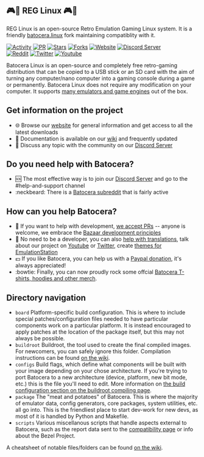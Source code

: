 ## :video_game::penguin: REG Linux :video_game::penguin:
REG Linux is an open-source Retro Emulation Gaming Linux system.
It is a friendly [batocera.linux](https://batocera.org) fork maintaining compatiblity with it.

[![Activity](https://img.shields.io/github/commit-activity/m/batocera-linux/batocera.linux)](https://github.com/batocera-linux/batocera.linux)
[![PR](https://img.shields.io/github/issues-pr-closed/batocera-linux/batocera.linux)](https://github.com/batocera-linux/batocera.linux)
[![Stars](https://img.shields.io/github/stars/batocera-linux?style=social)](https://github.com/batocera-linux/batocera.linux)
[![Forks](https://img.shields.io/github/forks/batocera-linux/batocera.linux?style=social)](https://github.com/batocera-linux/batocera.linux)
[![Website](https://img.shields.io/website?down_color=red&down_message=down&up_color=green&up_message=up&url=https%3A%2F%2Fwww.batocera.org)](https://www.batocera.org)
[![Discord Server](https://img.shields.io/discord/357518249883205632.svg)](https://discord.com/invite/JXhfRTr)\
[![Reddit](https://img.shields.io/reddit/subreddit-subscribers/batocera?style=social)](https://www.reddit.com/r/batocera/)
[![Twitter](https://img.shields.io/twitter/follow/batocera_linux?style=social)](https://twitter.com/batocera_linux/)
[![Youtube](https://img.shields.io/youtube/channel/views/UClFpqHKoXsOIV-GjyZqoZcw?style=social)](https://www.youtube.com/channel/UClFpqHKoXsOIV-GjyZqoZcw/featured)

Batocera Linux is an open-source and completely free retro-gaming distribution that can be copied to a USB stick or an SD card with the aim of turning any computer/nano computer into a gaming console during a game or permanently. Batocera Linux does not require any modification on your computer. It supports [many emulators and game engines](https://www.batocera.org/compatibility.php) out of the box. 

## Get information on the project

 - :globe_with_meridians: Browse our [website](https://batocera.org/) for general information and get access to all the latest downloads
 - :memo: Documentation is available on our [wiki](https://wiki.batocera.org/doku.php) and frequently updated
 - :speech_balloon: Discuss any topic with the community on our [Discord Server](https://discord.gg/ndyUKA5)

## Do you need help with Batocera?

 - :sos: The most effective way is to join our [Discord Server](https://discord.gg/ndyUKA5) and go to the \#help-and-support channel
 - :neckbeard: There is a [Batocera subreddit](https://www.reddit.com/r/batocera/) that is fairly active

## How can you help Batocera?

 - :wrench: If you want to help with development, [we accept PRs](https://makeapullrequest.com/) -- anyone is welcome, we embrace the [Bazaar development principles](https://en.wikipedia.org/wiki/The_Cathedral_and_the_Bazaar)
 - :art: No need to be a developer, you can also [help with translations](https://wiki.batocera.org/help_with_translation), talk about our project on [Youtube](https://www.youtube.com/channel/UClFpqHKoXsOIV-GjyZqoZcw/featured) or [Twitter](https://twitter.com/batocera_linux/), create [themes for EmulationStation](https://wiki.batocera.org/themes)
 - :dollar: If you like Batocera, you can help us with a [Paypal donation](https://www.paypal.com/paypalme/nadenislamarre), it's always appreciated!
 - :bowtie: Finally, you can now proudly rock some offcial [Batocera T-shirts, hoodies and other merch](https://batocera.printify.me/).

## Directory navigation

 - `board` Platform-specific build configuration. This is where to include special patches/configuration files needed to have particular components work on a particular platform. It is instead encouraged to apply patches at the location of the package itself, but this may not always be possible.
 - `buildroot` Buildroot, the tool used to create the final compiled images. For newcomers, you can safely ignore this folder. Compilation instructions can be found [on the wiki](https://wiki.batocera.org/compile_batocera.linux).
 - `configs` Build flags, which define what components will be built with your image depending on your chose architecture. If you're trying to port Batocera to a new architecture (device, platform, new bit mode, etc.) this is the file you'll need to edit. More information on [the build configuration section on the buildroot compiling page](https://wiki.batocera.org/batocera.linux_buildroot_modifications#define_your_configuration).
 - `package` The "meat and potatoes" of Batocera. This is where the majority of emulator data, config generators, core packages, system utilities, etc. all go into. This is the friendliest place to start dev-work for new devs, as most of it is handled by Python and Makefile.
 - `scripts` Various miscellanous scripts that handle aspects external to Batocera, such as the report data sent to the [compatibility page](https://batocera.org/compatibility.php) or info about the Bezel Project.

A cheatsheet of notable files/folders can be found [on the wiki](https://wiki.batocera.org/notable_files).
